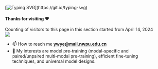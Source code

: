 
[![Typing SVG](https://readme-typing-svg.herokuapp.com?color=%2336BCF7&center=true&vCenter=true&width=900&lines=Hi+there+👋,+I+am+Yiwen+Ye.;+Welcome+to+My+Profile!)](https://git.io/typing-svg)



#### Thanks for visiting :heart:
Counting of visitors to this page in this section started from April 14, 2024
</br>
![](https://count.getloli.com/get/@yeerwen.github.readme)
</br>

- 📫 How to reach me **ywye@mail.nwpu.edu.cn**    
- 📒 My interests are model pre-training (modal-specific and paired/unpaired multi-modal pre-training), efficient fine-tuning techniques, and universal model designs.
